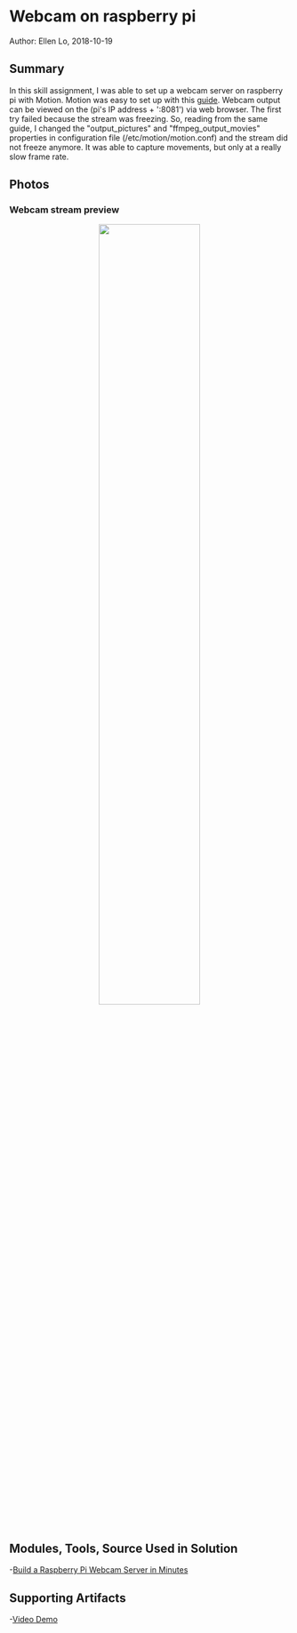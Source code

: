 #  Webcam on raspberry pi

Author: Ellen Lo, 2018-10-19

## Summary
In this skill assignment, I was able to set up a webcam server on raspberry pi with Motion. Motion was easy to set up with this [guide](https://pimylifeup.com/raspberry-pi-webcam-server/). Webcam output can be viewed on the (pi's IP address + ':8081') via web browser. The first try failed because the stream was freezing. So, reading from the same guide, I changed the "output_pictures" and "ffmpeg_output_movies" properties in configuration file (/etc/motion/motion.conf) and the stream did not freeze anymore. It was able to capture movements, but only at a really slow frame rate.

## Photos
### Webcam stream preview
<center><img src=".webcam.png" width="60%"/></center>

## Modules, Tools, Source Used in Solution
-[Build a Raspberry Pi Webcam Server in Minutes](https://pimylifeup.com/raspberry-pi-webcam-server/)

## Supporting Artifacts
-[Video Demo](https://youtu.be/ikgtoRGMxGM)
